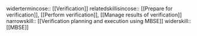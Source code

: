 widertermincose:: [[Verification]]
relatedskillisincose:: [[Prepare for verification]], [[Perform verification]], [[Manage results of verification]]
narrowskill:: [[Verification planning and execution using MBSE]]
widerskill:: [[MBSE]]
